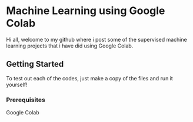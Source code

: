 # Machine Learning using Google Colab

Hi all, welcome to my github where i post some of the supervised machine learning projects that i have did using Google Colab.

## Getting Started

To test out each of the codes, just make a copy of the files and run it yourself!

### Prerequisites

Google Colab
